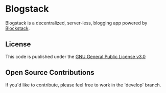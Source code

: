 # Blogstack

Blogstack is a decentralized, server-less, blogging app powered by [Blockstack](https://blockstack.org/intro).

## License
This code is published under the [GNU General Public License v3.0](LICENSE.md)

## Open Source Contributions
If you'd like to contribute, please feel free to work in the 'develop' branch.
